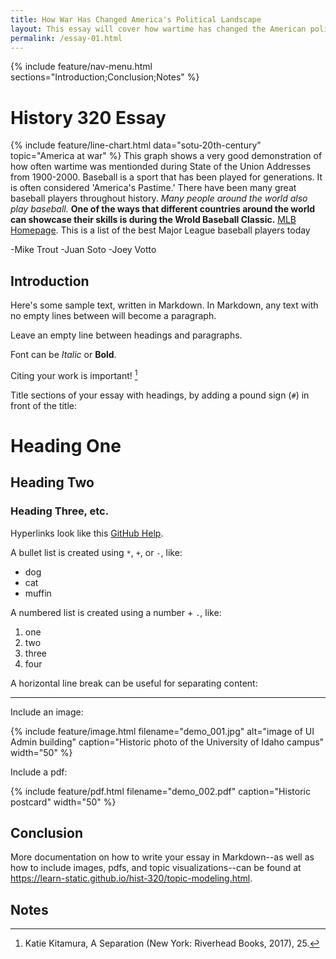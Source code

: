 ```yaml
---
title: How War Has Changed America's Political Landscape 
layout: This essay will cover how wartime has changed the American political landscape over the course of the last two world wars.
permalink: /essay-01.html
---
```


{% include feature/nav-menu.html sections="Introduction;Conclusion;Notes" %}

# History 320 Essay

{% include feature/line-chart.html data="sotu-20th-century" topic="America at war" %} 
This graph shows a very good demonstration of how often wartime was mentionded during State of the Union Addresses from 1900-2000.
Baseball is a sport that has been played for generations. It is often considered 'America's Pastime.' There have been many great baseball players throughout history.
*Many people around the world also play baseball.* **One of the ways that different countries around the world can showcase their skills is during the Wrold Baseball Classic.** [MLB Homepage](https://www.mlb.com/). 
This is a list of the best Major League baseball players today

-Mike Trout
-Juan Soto
-Joey Votto

## Introduction

Here's some sample text, written in Markdown.
In Markdown, any text with no empty lines between will become a paragraph.

Leave an empty line between headings and paragraphs.

Font can be *Italic* or **Bold**.

Citing your work is important! [^1]

Title sections of your essay with headings, by adding a pound sign (`#`) in front of the title:

# Heading One

## Heading Two

### Heading Three, etc.

Hyperlinks look like this [GitHub Help](https://help.github.com/).

A bullet list is created using `*`, `+`, or `-`, like:

- dog
- cat
- muffin

A numbered list is created using a number + `.`, like:

1. one
2. two
6. three
2. four

A horizontal line break can be useful for separating content:

----

Include an image:

{% include feature/image.html filename="demo_001.jpg" alt="image of UI Admin building" caption="Historic photo of the University of Idaho campus" width="50" %}

Include a pdf:

{% include feature/pdf.html filename="demo_002.pdf" caption="Historic postcard" width="50" %}

## Conclusion

More documentation on how to write your essay in Markdown--as well as how to include images, pdfs, and topic visualizations--can be found at <https://learn-static.github.io/hist-320/topic-modeling.html>.

## Notes

[^1]: Katie Kitamura, A Separation (New York: Riverhead Books, 2017), 25.
